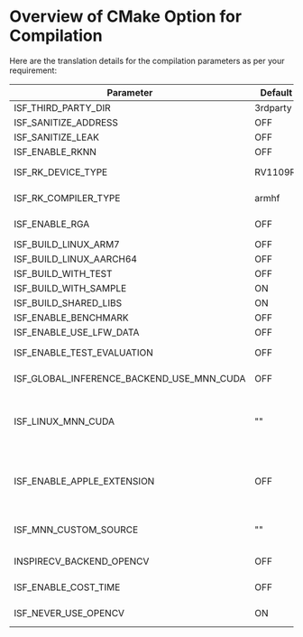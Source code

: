 # Overview of CMake Option for Compilation

Here are the translation details for the compilation parameters as per your requirement:

| **Parameter**                         | **Default Value** | **Description**                                                                                                                                            |
|---------------------------------------| --- |------------------------------------------------------------------------------------------------------------------------------------------------------------|
| ISF_THIRD_PARTY_DIR                   | 3rdparty | Path for required third-party libraries                                                                                                                    |
| ISF_SANITIZE_ADDRESS                      | OFF | Enable AddressSanitizer for memory error detection                                                                                                         |
| ISF_SANITIZE_LEAK                         | OFF | Enable LeakSanitizer to detect memory leaks                                                                                                                |
| ISF_ENABLE_RKNN                           | OFF | Enable RKNN for Rockchip embedded devices                                                                                                                  |
| ISF_RK_DEVICE_TYPE                        | RV1109RV1126 | Target device model for Rockchip(Supports RV1109RV1126, RV1106, RV356X) |
| ISF_RK_COMPILER_TYPE | armhf | The **armhf**, **armhf-uclibc** and aarch64 compilers are supported. Select one based on the actual situation |
| ISF_ENABLE_RGA | OFF | Enable **RGA** image acceleration on Rockchip devices (currently only supported on devices using **RKNPU2**) |
| ISF_BUILD_LINUX_ARM7                      | OFF | Compile for ARM7 architecture                                                                                                                              |
| ISF_BUILD_LINUX_AARCH64                   | OFF | Compile for AARCH64 architecture                                                                                                                           |
| ISF_BUILD_WITH_TEST                       | OFF | Compile test case programs                                                                                                                                 |
| ISF_BUILD_WITH_SAMPLE                     | ON | Compile sample programs                                                                                                                                    |
| ISF_BUILD_SHARED_LIBS                     | ON | Compile shared libraries                                                                                                                                   |
| ISF_ENABLE_BENCHMARK                      | OFF | Enable Benchmark tests for test cases                                                                                                                      |
| ISF_ENABLE_USE_LFW_DATA                   | OFF | Enable using LFW data for test cases                                                                                                                       |
| ISF_ENABLE_TEST_EVALUATION                | OFF | Enable evaluation functionality for test cases, must be used together with ISF_ENABLE_USE_LFW_DATA                                                         |
| ISF_GLOBAL_INFERENCE_BACKEND_USE_MNN_CUDA | OFF | Enable global MNN_CUDA inference mode, requires device support for CUDA                                                                                    |
| ISF_LINUX_MNN_CUDA                        | "" | Specific MNN library path, requires pre-compiled MNN library supporting MNN_CUDA, only effective when ISF_GLOBAL_INFERENCE_BACKEND_USE_MNN_CUDA is enabled |
| ISF_ENABLE_APPLE_EXTENSION | OFF | If you are using an **Apple device (MacOS/iOS)**, you can enable it to allow some parts of the SDK's models to switch to certain backend neural network acceleration inference on Apple devices, such as Metal and ANE. |
| ISF_MNN_CUSTOM_SOURCE | "" | Using this option to replace different versions of MNN, the input must be the root directory of the MNN source code. |
| INSPIRECV_BACKEND_OPENCV | OFF | The image processing backend relies on OpenCV and is **not recommended** |
| ISF_ENABLE_COST_TIME | OFF | This parameter can be used to print the time of some important compute nodes in the Debug state |
| ISF_NEVER_USE_OPENCV | ON | When you need to use OpenCV as the image processing engine, you need to turn this option off |



